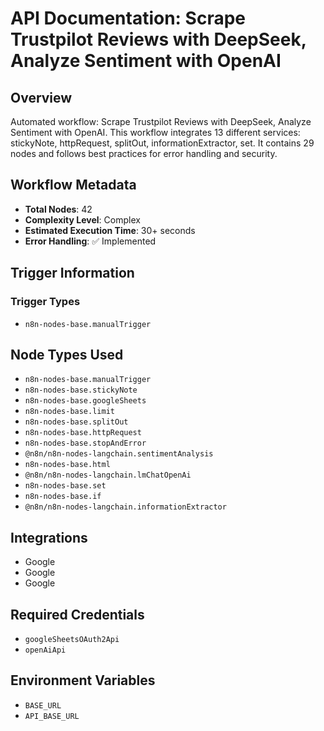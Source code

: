 # API Documentation: Scrape Trustpilot Reviews with DeepSeek, Analyze Sentiment with OpenAI

## Overview
Automated workflow: Scrape Trustpilot Reviews with DeepSeek, Analyze Sentiment with OpenAI. This workflow integrates 13 different services: stickyNote, httpRequest, splitOut, informationExtractor, set. It contains 29 nodes and follows best practices for error handling and security.

## Workflow Metadata
- **Total Nodes**: 42
- **Complexity Level**: Complex
- **Estimated Execution Time**: 30+ seconds
- **Error Handling**: ✅ Implemented

## Trigger Information
### Trigger Types
- `n8n-nodes-base.manualTrigger`

## Node Types Used
- `n8n-nodes-base.manualTrigger`
- `n8n-nodes-base.stickyNote`
- `n8n-nodes-base.googleSheets`
- `n8n-nodes-base.limit`
- `n8n-nodes-base.splitOut`
- `n8n-nodes-base.httpRequest`
- `n8n-nodes-base.stopAndError`
- `@n8n/n8n-nodes-langchain.sentimentAnalysis`
- `n8n-nodes-base.html`
- `@n8n/n8n-nodes-langchain.lmChatOpenAi`
- `n8n-nodes-base.set`
- `n8n-nodes-base.if`
- `@n8n/n8n-nodes-langchain.informationExtractor`

## Integrations
- Google
- Google
- Google

## Required Credentials
- `googleSheetsOAuth2Api`
- `openAiApi`

## Environment Variables
- `BASE_URL`
- `API_BASE_URL`
